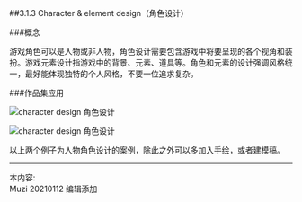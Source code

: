 ##3.1.3 Character & element design（角色设计）

###概念

游戏角色可以是人物或非人物，角色设计需要包含游戏中将要呈现的各个视角和装扮。游戏元素设计指游戏中的背景、元素、道具等。角色和元素的设计强调风格统一，最好能体现独特的个人风格，不要一位追求复杂。



###作品集应用

![character design 角色设计](http://kitpic.makebi.net/2021/ixd_36.jpg)

![character design 角色设计](http://kitpic.makebi.net/2021/ixd_37.jpg)

 以上两个例子为人物角色设计的案例，除此之外可以多加入手绘，或者建模稿。





---
本内容:  
Muzi 20210112 编辑添加
